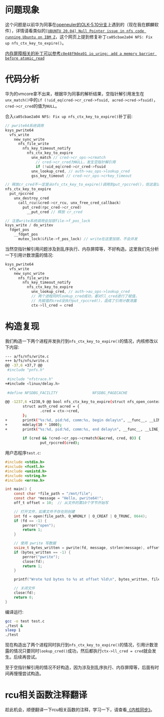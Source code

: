 # 问题现象

这个问题是以前华为同事在[openeuler的OLK-5.10分支](https://gitee.com/openeuler/kernel/tree/OLK-5.10/)上遇到的（现在我在麒麟软件），详情请看类似的[`[UBUNTU 20.04] Null Pointer issue in nfs code running Ubuntu on IBM Z`](https://bugs.launchpad.net/ubuntu/+source/linux/+bug/1968096)，这个网页上提到修复补丁`ca05cbae2a04 NFS: Fix up nfs_ctx_key_to_expire()`。

[内存屏障相关的补丁可以参考`c0e48f9dea91 io_uring: add a memory barrier before atomic_read`](https://lore.kernel.org/all/1563453840-19778-1-git-send-email-liuzhengyuan@kylinos.cn/)

# 代码分析

华为的vmcore拿不出来，根据华为同事的解析结果，空指针解引用发生在`unx_match()`中的`if (!uid_eq(cred->cr_cred->fsuid, acred->cred->fsuid)`，`cred->cr_cred`的值为`NULL`。

合入`ca05cbae2a04 NFS: Fix up nfs_ctx_key_to_expire()`补丁前:
```c
// pwrite64系统调用
ksys_pwrite64
  vfs_write
    new_sync_write
      nfs_file_write
        nfs_key_timeout_notify
          nfs_ctx_key_to_expire
            unx_match // cred->cr_ops->crmatch
              // cred->cr_cred为NULL，发生空指针解引用
              if (!uid_eq(cred->cr_cred->fsuid
            unx_lookup_cred, // auth->au_ops->lookup_cred
            gss_key_timeout // cred->cr_ops->crkey_timeout

// 释放cr_cred不一定是从nfs_ctx_key_to_expire()调用到put_rpccred()，但这是比较好构造的情况吧
nfs_ctx_key_to_expire
  put_rpccred
    unx_destroy_cred
      call_rcu(&cred->cr_rcu, unx_free_cred_callback)
        put_cred(rpc_cred->cr_cred)
          __put_cred // 释放 cr_cred

// 注意write系统调用会加锁file->f_pos_lock
ksys_write / do_writev
  fdget_pos
    __fdget_pos
      mutex_lock(&file->f_pos_lock) // write在这里加锁，不会并发
```

当然空指针解引用问题涉及到乱序执行、内存屏障等，不好构造。这里我们先分析一下引用计数泄露的情况:
```c
ksys_pwrite64
  vfs_write
    new_sync_write
      nfs_file_write
        nfs_key_timeout_notify
          nfs_ctx_key_to_expire
            unx_lookup_cred, // auth->au_ops->lookup_cred
            // 两个进程同时lookup_cred成功，都对ll_cred进行了赋值，
            // 先赋值的cred没执行put_rpccred()，造成了引用计数泄露
            ctx->ll_cred = cred
```

# 构造复现

我们构造一下两个进程并发执行到`nfs_ctx_key_to_expire()`的情况，内核修改以下内容:
```sh
--- a/fs/nfs/write.c
+++ b/fs/nfs/write.c
@@ -37,6 +37,7 @@
 #include "pnfs.h"
 
 #include "nfstrace.h"
+#include <linux/delay.h>
 
 #define NFSDBG_FACILITY                NFSDBG_PAGECACHE
 
@@ -1237,6 +1238,9 @@ bool nfs_ctx_key_to_expire(struct nfs_open_context *ctx, struct inode *inode)
        struct auth_cred acred = {
                .cred = ctx->cred,
        };
+       printk("%s:%d, pid:%d, comm:%s, begin delay\n", __func__, __LINE__, current->pid, current->comm);
+       mdelay(10 * 1000);
+       printk("%s:%d, pid:%d, comm:%s, end delay\n", __func__, __LINE__, current->pid, current->comm);
 
        if (cred && !cred->cr_ops->crmatch(&acred, cred, 0)) {
                put_rpccred(cred);
```

用户态程序`test.c`:
```c
#include <stdio.h>
#include <fcntl.h>
#include <unistd.h>
#include <string.h>
#include <errno.h>

int main() {
    const char *file_path = "/mnt/file";
    const char *message = "Hello, pwrite64!";
    off_t offset = 10;  // 从文件的第10个字节开始写

    // 打开文件，如果文件不存在则创建
    int fd = open(file_path, O_WRONLY | O_CREAT | O_TRUNC, 0644);
    if (fd == -1) {
        perror("open");
        return 1;
    }

    // 使用 pwrite 写数据
    ssize_t bytes_written = pwrite(fd, message, strlen(message), offset);
    if (bytes_written == -1) {
        perror("pwrite");
        close(fd);
        return 1;
    }

    printf("Wrote %zd bytes to %s at offset %ld\n", bytes_written, file_path, offset);

    // 关闭文件
    close(fd);
    return 0;
}
```

编译运行:
```sh
gcc -o test test.c
./test &
sleep 1
./test
```

现在构造出了两个进程同时执行到`nfs_ctx_key_to_expire()`的情况，引用计数泄露的情况只要同时`lookup_cred()`成功，然后都执行`ctx->ll_cred = cred`就会发生。后续再尝试。

至于空指针解引用的情况不好构造，因为涉及到乱序执行、内存屏障等，后面有时间再慢慢尝试构造。

# rcu相关函数注释翻译

趁此机会，顺便翻译一下rcu相关函数的注释，学习一下，请查看[《内核同步》](https://chenxiaosong.com/courses/kernel/sync.html)。

